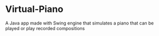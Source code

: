 # Virtual-Piano
A Java app made with Swing engine that simulates a piano that can be played or play recorded compositions
